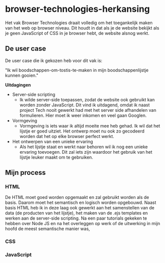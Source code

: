 # browser-technologies-herkansing

Het vak Browser Technologies draait volledig om het toegankelijk maken van het web op browser niveau. Dit houdt in dat als je de website bekijkt als je geen JavaScript of CSS in je browser hebt, de website alsnog werkt.

## De user case
De user case die ik gekozen heb voor dit vak is:

"Ik wil boodschappen-om-tostis-te-maken in mijn boodschappenlijstje kunnen gooien."

**Uitdagingen**
 - Server-side scripting
   - Ik wilde server-side toepassen, zodat de website ook gebruikt kan worden zonder JavaScript. Dit vind ik uitdagend, omdat ik naast project Tech nooit gewerkt had met het server side afhandelen van formulieren. Hier moet ik weer inkomen en veel gaan Googlen.
 - Vormgeving
   - Vormgeving is iets waar ik altijd moeite mee heb gehad. Ik wil dat het lijstje er goed uitziet. Het ontwerp moet nu ook zo gecodeerd worden dat het op elke browser perfect werkt.
 - Het ontwerpen van een unieke ervaring
   - Als het lijstje staat en werkt naar behoren wil ik nog een unieke ervaring toevoegen. Dit zal iets zijn waardoor het gebruik van het lijstje leuker maakt om te gebruiken.
   
## Mijn process
### HTML
De HTML moet goed worden opgemaakt en zal gebruikt worden als de basis. Daarom moet het semantisch en logisch worden opgebouwd. Naast basis HTML heb ik in deze laag ook gewerkt aan het samenstellen van de data (de producten van het lijstje), het maken van de .ejs templates en werken aan de server-side scripting. Na een paar tutorials gekeken te hebben over Node JS en na het overleggen op werk of de uitwerking in mijn hoofd de meest semantische manier was, 


### CSS

### JavaScript
